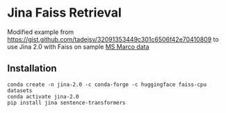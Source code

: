 # Jina Faiss Retrieval

Modified example from https://gist.github.com/tadejsv/32091353449c301c6506f42e70410809 to use Jina 2.0 with Faiss on sample [MS Marco data](https://microsoft.github.io/msmarco/)

## Installation

```
conda create -n jina-2.0 -c conda-forge -c huggingface faiss-cpu datasets
conda activate jina-2.0
pip install jina sentence-transformers
```